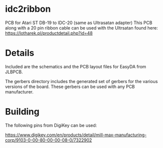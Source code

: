 # idc2ribbon
PCB for Atari ST DB-19 to IDC-20 (same as Ultrasatan adapter)
This PCB along with a 20 pin ribbon cable can be used with the Ultrsatan found here:
  https://lotharek.pl/productdetail.php?id=48

# Details
Included are the schematics and the PCB layout files for EasyDA from JLBPCB.

The gerbers directory includes the generated set of gerbers for the various versions of the board.  These gerbers can be used with any PCB manufacturer.


# Building
The following pins from DigiKey can be used:

https://www.digikey.com/en/products/detail/mill-max-manufacturing-corp/9103-0-00-80-00-00-08-0/7322902

